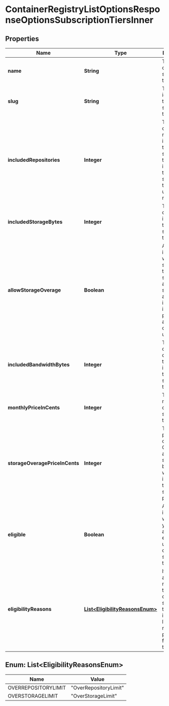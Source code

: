 

# ContainerRegistryListOptionsResponseOptionsSubscriptionTiersInner


## Properties

| Name | Type | Description | Notes |
|------------ | ------------- | ------------- | -------------|
|**name** | **String** | The name of the subscription tier. |  [optional] |
|**slug** | **String** | The slug identifier of the subscription tier. |  [optional] |
|**includedRepositories** | **Integer** | The number of repositories included in the subscription tier. &#x60;0&#x60; indicates that the subscription tier includes unlimited repositories. |  [optional] |
|**includedStorageBytes** | **Integer** | The amount of storage included in the subscription tier in bytes. |  [optional] |
|**allowStorageOverage** | **Boolean** | A boolean indicating whether the subscription tier supports additional storage above what is included in the base plan at an additional cost per GiB used. |  [optional] |
|**includedBandwidthBytes** | **Integer** | The amount of outbound data transfer included in the subscription tier in bytes. |  [optional] |
|**monthlyPriceInCents** | **Integer** | The monthly cost of the subscription tier in cents. |  [optional] |
|**storageOveragePriceInCents** | **Integer** | The price paid in cents per GiB for additional storage beyond what is included in the subscription plan. |  [optional] |
|**eligible** | **Boolean** | A boolean indicating whether your account it eligible to use a certain subscription tier. |  [optional] |
|**eligibilityReasons** | [**List&lt;EligibilityReasonsEnum&gt;**](#List&lt;EligibilityReasonsEnum&gt;) | If your account is not eligible to use a certain subscription tier, this will include a list of reasons that prevent you from using the tier. |  [optional] |



## Enum: List&lt;EligibilityReasonsEnum&gt;

| Name | Value |
|---- | -----|
| OVERREPOSITORYLIMIT | &quot;OverRepositoryLimit&quot; |
| OVERSTORAGELIMIT | &quot;OverStorageLimit&quot; |



